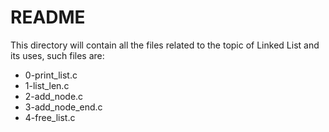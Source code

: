 # README # 

This directory will contain all the files related to the topic of Linked List and its uses, such files are:

* 0-print_list.c
* 1-list_len.c
* 2-add_node.c
* 3-add_node_end.c
* 4-free_list.c
